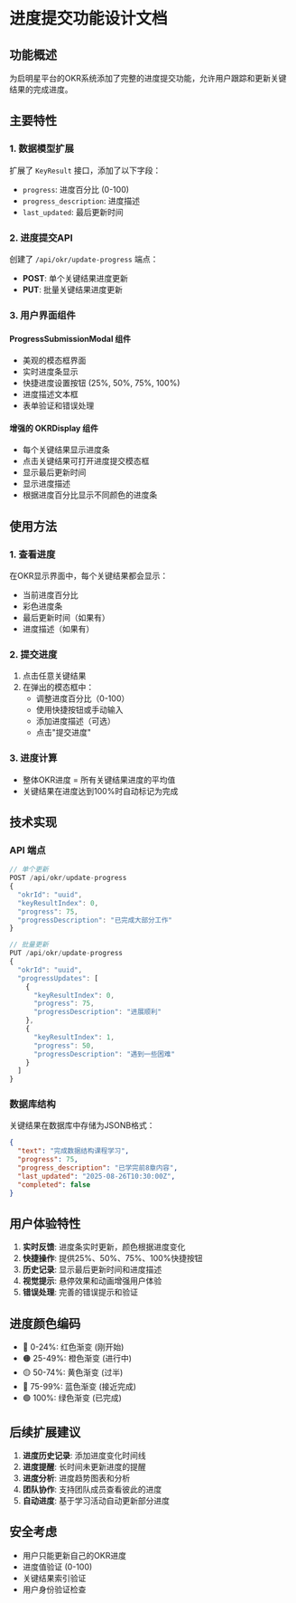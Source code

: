 # 进度提交功能设计文档

## 功能概述

为启明星平台的OKR系统添加了完整的进度提交功能，允许用户跟踪和更新关键结果的完成进度。

## 主要特性

### 1. 数据模型扩展

扩展了 `KeyResult` 接口，添加了以下字段：
- `progress`: 进度百分比 (0-100)
- `progress_description`: 进度描述
- `last_updated`: 最后更新时间

### 2. 进度提交API

创建了 `/api/okr/update-progress` 端点：
- **POST**: 单个关键结果进度更新
- **PUT**: 批量关键结果进度更新

### 3. 用户界面组件

#### ProgressSubmissionModal 组件
- 美观的模态框界面
- 实时进度条显示
- 快捷进度设置按钮 (25%, 50%, 75%, 100%)
- 进度描述文本框
- 表单验证和错误处理

#### 增强的 OKRDisplay 组件
- 每个关键结果显示进度条
- 点击关键结果可打开进度提交模态框
- 显示最后更新时间
- 显示进度描述
- 根据进度百分比显示不同颜色的进度条

## 使用方法

### 1. 查看进度
在OKR显示界面中，每个关键结果都会显示：
- 当前进度百分比
- 彩色进度条
- 最后更新时间（如果有）
- 进度描述（如果有）

### 2. 提交进度
1. 点击任意关键结果
2. 在弹出的模态框中：
   - 调整进度百分比（0-100）
   - 使用快捷按钮或手动输入
   - 添加进度描述（可选）
   - 点击"提交进度"

### 3. 进度计算
- 整体OKR进度 = 所有关键结果进度的平均值
- 关键结果在进度达到100%时自动标记为完成

## 技术实现

### API 端点

```typescript
// 单个更新
POST /api/okr/update-progress
{
  "okrId": "uuid",
  "keyResultIndex": 0,
  "progress": 75,
  "progressDescription": "已完成大部分工作"
}

// 批量更新
PUT /api/okr/update-progress
{
  "okrId": "uuid",
  "progressUpdates": [
    {
      "keyResultIndex": 0,
      "progress": 75,
      "progressDescription": "进展顺利"
    },
    {
      "keyResultIndex": 1,
      "progress": 50,
      "progressDescription": "遇到一些困难"
    }
  ]
}
```

### 数据库结构

关键结果在数据库中存储为JSONB格式：
```json
{
  "text": "完成数据结构课程学习",
  "progress": 75,
  "progress_description": "已学完前8章内容",
  "last_updated": "2025-08-26T10:30:00Z",
  "completed": false
}
```

## 用户体验特性

1. **实时反馈**: 进度条实时更新，颜色根据进度变化
2. **快捷操作**: 提供25%、50%、75%、100%快捷按钮
3. **历史记录**: 显示最后更新时间和进度描述
4. **视觉提示**: 悬停效果和动画增强用户体验
5. **错误处理**: 完善的错误提示和验证

## 进度颜色编码

- 🔴 0-24%: 红色渐变 (刚开始)
- 🟠 25-49%: 橙色渐变 (进行中)
- 🟡 50-74%: 黄色渐变 (过半)
- 🔵 75-99%: 蓝色渐变 (接近完成)
- 🟢 100%: 绿色渐变 (已完成)

## 后续扩展建议

1. **进度历史记录**: 添加进度变化时间线
2. **进度提醒**: 长时间未更新进度的提醒
3. **进度分析**: 进度趋势图表和分析
4. **团队协作**: 支持团队成员查看彼此的进度
5. **自动进度**: 基于学习活动自动更新部分进度

## 安全考虑

- 用户只能更新自己的OKR进度
- 进度值验证 (0-100)
- 关键结果索引验证
- 用户身份验证检查

